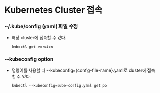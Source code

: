 # Kubernetes Cluster 접속



### ~/.kube/config (yaml) 파일 수정

- 해당 cluster에 접속할 수 있다.

  `kubectl get version`



### --kubeconfig option

- 명령어를 사용할 때 --kubeconfig={config-file-name}.yaml로 cluster에 접속할 수 있다.

  `kubectl --kubeconfig=kube-config.yaml get po`



